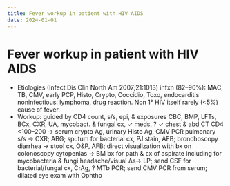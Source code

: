 ```yaml
---
title: Fever workup in patient with HIV AIDS
date: 2024-01-01
---
```

# Fever workup in patient with HIV AIDS
* Etiologies (Infect Dis Clin North Am 2007;21:1013)
infxn (82–90%): MAC, TB, CMV, early PCP, Histo, Crypto, Coccidio, Toxo, endocarditis
noninfectious: lymphoma, drug reaction. Non 1° HIV itself rarely (<5%) cause of fever.
* Workup: guided by CD4 count, s/s, epi, & exposures
CBC, BMP, LFTs, BCx, CXR, UA, mycobact. & fungal cx, ✓ meds, ? ✓ chest & abd CT
CD4 <100–200 → serum crypto Ag, urinary Histo Ag, CMV PCR
pulmonary s/s → CXR; ABG; sputum for bacterial cx, PJ stain, AFB; bronchoscopy
diarrhea → stool cx, O&P, AFB; direct visualization with bx on colonoscopy
cytopenias → BM bx for path & cx of aspirate including for mycobacteria & fungi
headache/visual Δs→ LP; send CSF for bacterial/fungal cx, CrAg, ? MTb PCR; send CMV PCR from serum; dilated eye exam with Ophtho
